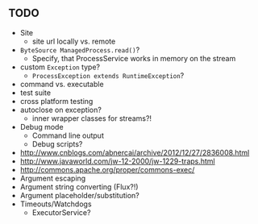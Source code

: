 ## TODO
- Site
  - site url locally vs. remote
- `ByteSource ManagedProcess.read()`?
  - Specify, that ProcessService works in memory on the stream
- custom `Exception` type?
  - `ProcessException extends RuntimeException`?
- command vs. executable
- test suite
- cross platform testing
- autoclose on exception?
  - inner wrapper classes for streams?!
- Debug mode
  - Command line output
  - Debug scripts?
- http://www.cnblogs.com/abnercai/archive/2012/12/27/2836008.html
- http://www.javaworld.com/jw-12-2000/jw-1229-traps.html
- http://commons.apache.org/proper/commons-exec/
- Argument escaping
- Argument string converting (Flux?!)
- Argument placeholder/substitution?
- Timeouts/Watchdogs
  - ExecutorService?
